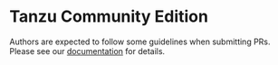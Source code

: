 # Tanzu Community Edition

Authors are expected to follow some guidelines when submitting PRs. Please see our [documentation](https://tanzucommunityedition.io/docs/edge/contribute/contributing/) for details.
